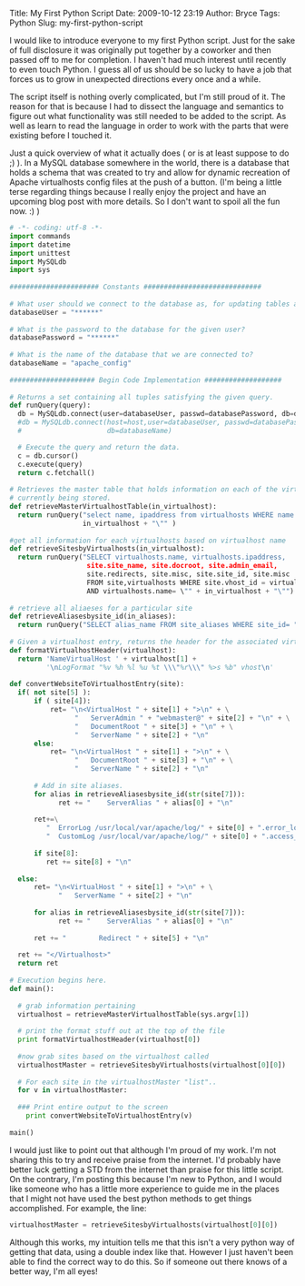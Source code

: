 Title: My First Python Script
Date: 2009-10-12 23:19
Author: Bryce
Tags: Python
Slug: my-first-python-script

I would like to introduce everyone to my first Python script. Just for
the sake of full disclosure it was originally put together by a coworker
and then passed off to me for completion. I haven't had much interest
until recently to even touch Python. I guess all of us should be so
lucky to have a job that forces us to grow in unexpected directions
every once and a while.

The script itself is nothing overly complicated, but I'm still proud of
it. The reason for that is because I had to dissect the language and
semantics to figure out what functionality was still needed to be added
to the script. As well as learn to read the language in order to work
with the parts that were existing before I touched it.

Just a quick overview of what it actually does ( or is at least suppose
to do ;) ). In a MySQL database somewhere in the world, there is a
database that holds a schema that was created to try and allow for
dynamic recreation of Apache virtualhosts config files at the push of a
button. (I'm being a little terse regarding things because I really
enjoy the project and have an upcoming blog post with more details. So I
don't want to spoil all the fun now. :) )

```python
# -*- coding: utf-8 -*-
import commands
import datetime
import unittest
import MySQLdb
import sys
 
###################### Constants #############################
 
# What user should we connect to the database as, for updating tables and such?
databaseUser = "******"
 
# What is the password to the database for the given user?
databasePassword = "******"
 
# What is the name of the database that we are connected to?
databaseName = "apache_config"
 
##################### Begin Code Implementation ###################
 
# Returns a set containing all tuples satisfying the given query.
def runQuery(query):
  db = MySQLdb.connect(user=databaseUser, passwd=databasePassword, db=databaseName)
  #db = MySQLdb.connect(host=host,user=databaseUser, passwd=databasePassword,
  #                     db=databaseName)

  # Execute the query and return the data.
  c = db.cursor()
  c.execute(query)
  return c.fetchall()
 
# Retrieves the master table that holds information on each of the virtualhosts
# currently being stored.
def retrieveMasterVirtualhostTable(in_virtualhost):
  return runQuery("select name, ipaddress from virtualhosts WHERE name = \"" +
                  in_virtualhost + "\"" )
 
#get all information for each virtualhosts based on virtualhost name
def retrieveSitesbyVirtualhosts(in_virtualhost):
  return runQuery("SELECT virtualhosts.name, virtualhosts.ipaddress, 
                   site.site_name, site.docroot, site.admin_email,
                   site.redirects, site.misc, site.site_id, site.misc 
                   FROM site,virtualhosts WHERE site.vhost_id = virtualhosts.id
                   AND virtualhosts.name= \"" + in_virtualhost + "\"")
 
# retrieve all aliaeses for a particular site
def retrieveAliasesbysite_id(in_aliases):
  return runQuery("SELECT alias_name FROM site_aliases WHERE site_id= " + in_aliases )
 
# Given a virtualhost entry, returns the header for the associated virtualhost.
def formatVirtualhostHeader(virtualhost):
  return 'NameVirtualHost ' + virtualhost[1] + 
         '\nLogFormat "%v %h %l %u %t \\\"%r\\\" %>s %b" vhost\n'
 
def convertWebsiteToVirtualhostEntry(site):
  if( not site[5] ):
      if ( site[4]): 
          ret= "\n<VirtualHost " + site[1] + ">\n" + \
                "	ServerAdmin " + "webmaster@" + site[2] + "\n" + \
                "	DocumentRoot " + site[3] + "\n" + \
                "	ServerName " + site[2] + "\n"
      else:
          ret= "\n<VirtualHost " + site[1] + ">\n" + \
                "	DocumentRoot " + site[3] + "\n" + \
                "	ServerName " + site[2] + "\n"
 
      # Add in site aliases.
      for alias in retrieveAliasesbysite_id(str(site[7])):
            ret += "	ServerAlias " + alias[0] + "\n"
 
      ret+=\
         "	ErrorLog /usr/local/var/apache/log/" + site[0] + ".error_log\n" + \
         "	CustomLog /usr/local/var/apache/log/" + site[0] + ".access_log vhost\n"
 
      if site[8]:
         ret += site[8] + "\n"
 
  else:
      ret= "\n<VirtualHost " + site[1] + ">\n" + \
            "	ServerName " + site[2] + "\n" 
 
      for alias in retrieveAliasesbysite_id(str(site[7])):
            ret += "	ServerAlias " + alias[0] + "\n"
 
      ret += "        Redirect " + site[5] + "\n"
 
  ret += "</Virtualhost>"      
  return ret
 
# Execution begins here.
def main():
 
  # grab information pertaining 
  virtualhost = retrieveMasterVirtualhostTable(sys.argv[1])
 
  # print the format stuff out at the top of the file
  print formatVirtualhostHeader(virtualhost[0])
 
  #now grab sites based on the virtualhost called
  virtualhostMaster = retrieveSitesbyVirtualhosts(virtualhost[0][0])
 
  # For each site in the virtualhostMaster "list"..
  for v in virtualhostMaster:
 
  ### Print entire output to the screen
    print convertWebsiteToVirtualhostEntry(v)
 
main()
```

I would just like to point out that although I'm proud of my work. I'm
not sharing this to try and receive praise from the internet. I'd
probably have better luck getting a STD from the internet than praise
for this little script. On the contrary, I'm posting this because I'm
new to Python, and I would like someone who has a little more experience
to guide me in the places that I might not have used the best python
methods to get things accomplished. For example, the line:  

```python
virtualhostMaster = retrieveSitesbyVirtualhosts(virtualhost[0][0])
```

Although this works, my intuition tells me that this isn't a very python
way of getting that data, using a double index like that. However I just
haven't been able to find the correct way to do this. So if someone out
there knows of a better way, I'm all eyes!
